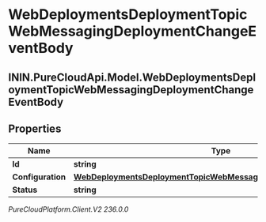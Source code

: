 # WebDeploymentsDeploymentTopicWebMessagingDeploymentChangeEventBody

## ININ.PureCloudApi.Model.WebDeploymentsDeploymentTopicWebMessagingDeploymentChangeEventBody

## Properties

|Name | Type | Description | Notes|
|------------ | ------------- | ------------- | -------------|
| **Id** | **string** |  | [optional] |
| **Configuration** | [**WebDeploymentsDeploymentTopicWebMessagingConfigChangeEventBody**](WebDeploymentsDeploymentTopicWebMessagingConfigChangeEventBody) |  | [optional] |
| **Status** | **string** |  | [optional] |



_PureCloudPlatform.Client.V2 236.0.0_
